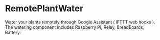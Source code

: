 # RemotePlantWater
Water your plants remotely through Google Assistant ( IFTTT web hooks ). The watering component includes Raspberry Pi, Relay, BreadBoards, Battery. 
